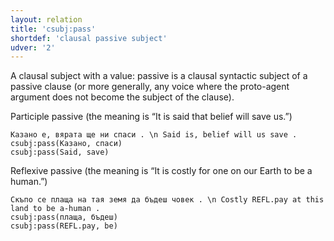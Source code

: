 ```yaml
---
layout: relation
title: 'csubj:pass'
shortdef: 'clausal passive subject'
udver: '2'
---
```


A clausal subject with a value: passive is a clausal syntactic subject of a passive
clause (or more generally, any voice where the proto-agent argument does not become the subject 
of the clause).

Participle passive (the meaning is “It is said that belief will save us.”)

~~~ sdparse
Казано е, вярата ще ни спаси . \n Said is, belief will us save .
csubj:pass(Казано, спаси)
csubj:pass(Said, save)
~~~

Reflexive passive (the meaning is “It is costly for one on our Earth to be a human.”)

~~~ sdparse
Скъпо се плаща на тая земя да бъдеш човек . \n Costly REFL.pay at this land to be a-human .
csubj:pass(плаща, бъдеш)
csubj:pass(REFL.pay, be)
~~~
<!-- Interlanguage links updated Ne 5. května 2024, 18:21:02 CEST -->
